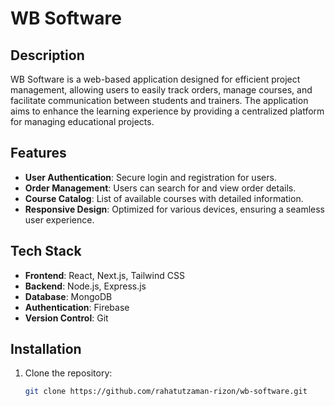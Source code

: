 # WB Software

## Description
WB Software is a web-based application designed for efficient project management, allowing users to easily track orders, manage courses, and facilitate communication between students and trainers. The application aims to enhance the learning experience by providing a centralized platform for managing educational projects.

## Features
- **User Authentication**: Secure login and registration for users.
- **Order Management**: Users can search for and view order details.
- **Course Catalog**: List of available courses with detailed information.
- **Responsive Design**: Optimized for various devices, ensuring a seamless user experience.

## Tech Stack
- **Frontend**: React, Next.js, Tailwind CSS
- **Backend**: Node.js, Express.js
- **Database**: MongoDB
- **Authentication**: Firebase
- **Version Control**: Git

## Installation
1. Clone the repository:
   ```bash
   git clone https://github.com/rahatutzaman-rizon/wb-software.git
